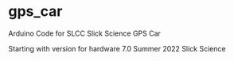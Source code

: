 # gps_car
Arduino Code for SLCC Slick Science GPS Car


Starting with version for hardware 7.0
Summer 2022 Slick Science
